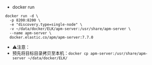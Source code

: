 - docker run
```
docker run -d \
  -p 8200:8200 \
  -e "discovery.type=single-node" \
  -v ~/data/docker/ELK/apm-server:/usr/share/apm-server \
  --name apm-server \
  docker.elastic.co/apm/apm-server:7.7.0
```
- ⚠️注意：
- 预先将目标目录拷贝至本机：`docker cp apm-server:/usr/share/apm-server ~/data/docker/ELK/`
